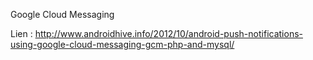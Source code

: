 Google Cloud Messaging

Lien : 
http://www.androidhive.info/2012/10/android-push-notifications-using-google-cloud-messaging-gcm-php-and-mysql/
